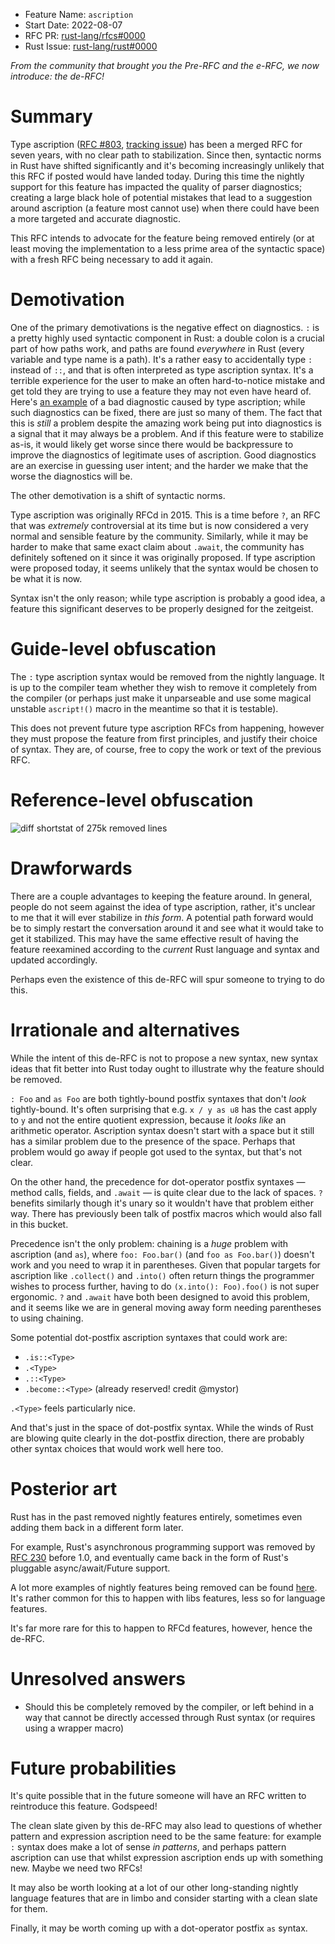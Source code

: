 - Feature Name: `ascription`
- Start Date: 2022-08-07
- RFC PR: [rust-lang/rfcs#0000](https://github.com/rust-lang/rfcs/pull/0000)
- Rust Issue: [rust-lang/rust#0000](https://github.com/rust-lang/rust/issues/0000)


_From the community that brought you the Pre-RFC and the e-RFC, we now introduce: the de-RFC!_

# Summary
[summary]: #summary

Type ascription ([RFC #803][ascript-rfc], [tracking issue]) has been a merged RFC for seven years, with no clear path to stabilization. Since then, syntactic norms in Rust have shifted significantly and it's becoming increasingly unlikely that this RFC if posted would have landed today. During this time the nightly support for this feature has impacted the quality of parser diagnostics; creating a large black hole of potential mistakes that lead to a suggestion around ascription (a feature most cannot use) when there could have been a more targeted and accurate diagnostic.

This RFC intends to advocate for the feature being removed entirely (or at least moving the implementation to a less prime area of the syntactic space) with a fresh RFC being necessary to add it again.

# Demotivation
[demotivation]: #demotivation

One of the primary demotivations is the negative effect on diagnostics. `:` is a pretty highly used syntactic component in Rust: a double colon is a crucial part of how paths work, and paths are found _everywhere_ in Rust (every variable and type name is a path). It's a rather easy to accidentally type `:` instead of `::`, and that is often interpreted as type ascription syntax. It's a terrible experience for the user to make an often hard-to-notice mistake and get told they are trying to use a feature they may not even have heard of. Here's [an example][ekuber-tweet] of a bad diagnostic caused by type ascription; while such diagnostics can be fixed, there are just so many of them. The fact that this is _still_ a problem despite the amazing work being put into diagnostics is a signal that it may always be a problem. And if this feature were to stabilize as-is, it would likely get worse since there would be backpressure to improve the diagnostics of legitimate uses of ascription. Good diagnostics are an exercise in guessing user intent; and the harder we make that the worse the diagnostics will be.

The other demotivation is a shift of syntactic norms.

Type ascription was originally RFCd in 2015. This is a time before `?`, an RFC that was _extremely_ controversial at its time but is now considered a very normal and sensible feature by the community. Similarly, while it may be harder to make that same exact claim about `.await`, the community has definitely softened on it since it was originally proposed. If type ascription were proposed today, it seems unlikely that the syntax would be chosen to be what it is now.

Syntax isn't the only reason; while type ascription is probably a good idea, a feature this significant deserves to be properly designed for the zeitgeist.

# Guide-level obfuscation
[guide-level-obfuscation]: #guide-level-obfuscation

The `:` type ascription syntax would be removed from the nightly language. It is up to the compiler team whether they wish to remove it completely from the compiler (or perhaps just make it unparseable and use some magical unstable `ascript!()` macro in the meantime so that it is testable).

This does not prevent future type ascription RFCs from happening, however they must propose the feature from first principles, and justify their choice of syntax. They are, of course, free to copy the work or text of the previous RFC.

# Reference-level obfuscation
[reference-level-obfuscation]: #reference-level-obfuscation

![diff shortstat of 275k removed lines](https://user-images.githubusercontent.com/1617736/187055431-2ab9f46b-4c23-4ec4-9884-d050501bf0c2.png)

# Drawforwards
[drawforwards]: #drawforwards

There are a couple advantages to keeping the feature around. In general, people do not seem against the idea of type ascription, rather, it's unclear to me that it will ever stabilize in _this form_. A potential path forward would be to simply restart the conversation around it and see what it would take to get it stabilized. This may have the same effective result of having the feature reexamined according to the _current_ Rust language and syntax and updated accordingly.

Perhaps even the existence of this de-RFC will spur someone to trying to do this.

# Irrationale and alternatives
[irrationale-and-alternatives]: #irrationale-and-alternatives

While the intent of this de-RFC is not to propose a new syntax, new syntax ideas that fit better into Rust today ought to illustrate why the feature should be removed.

`: Foo` and `as Foo` are both tightly-bound postfix syntaxes that don't _look_ tightly-bound. It's often surprising that e.g. `x / y as u8` has the cast apply to `y` and not the entire quotient expression, because it _looks like_ an arithmetic operator. Ascription syntax doesn't start with a space but it still has a similar problem due to the presence of the space. Perhaps that problem would go away if people got used to the syntax, but that's not clear.

On the other hand, the precedence for dot-operator postfix syntaxes — method calls, fields, and `.await` — is quite clear due to the lack of spaces. `?` benefits similarly though it's unary so it wouldn't have that problem either way. There has previously been talk of postfix macros which would also fall in this bucket.


Precedence isn't the only problem: chaining is a _huge_ problem with ascription (and `as`), where `foo: Foo.bar()` (and `foo as Foo.bar()`) doesn't work and you need to wrap it in parentheses. Given that popular targets for ascription like `.collect()` and `.into()` often return things the programmer wishes to process further, having to do `(x.into(): Foo).foo()` is not super ergonomic. `?` and `.await` have both been designed to avoid this problem, and it seems like we are in general moving away form needing parentheses to using chaining.


Some potential dot-postfix ascription syntaxes that could work are:

 - `.is::<Type>`
 - `.<Type>`
 - `.::<Type>`
 - `.become::<Type>` (already reserved! credit @mystor)

`.<Type>` feels particularly nice.

And that's just in the space of dot-postfix syntax. While the winds of Rust are blowing quite clearly in the dot-postfix direction, there are probably other syntax choices that would work well here too.



# Posterior art
[posterior-art]: #posterior-art

Rust has in the past removed nightly features entirely, sometimes even adding them back in a different form later.

For example, Rust's asynchronous programming support was removed by [RFC 230] before 1.0, and eventually came back in the form of Rust's pluggable async/await/Future support.

A lot more examples of nightly features being removed can be found [here][dispo-closed]. It's rather common for this to happen with libs features, less so for language features.

It's far more rare for this to happen to RFCd features, however, hence the de-RFC.

# Unresolved answers
[unresolved-answers]: #unresolved-answers

 - Should this be completely removed by the compiler, or left behind in a way that cannot be directly accessed through Rust syntax (or requires using a wrapper macro)

# Future probabilities
[future-probabilities]: #future-probabilities


It's quite possible that in the future someone will have an RFC written to reintroduce this feature. Godspeed!

The clean slate given by this de-RFC may also lead to questions of whether pattern and expression ascription need to be the same feature: for example `:` syntax does make a lot of sense _in patterns_, and perhaps pattern ascription can use that whilst expression ascription ends up with something new. Maybe we need two RFCs!

It may also be worth looking at a lot of our other long-standing nightly language features that are in limbo and consider starting with a clean slate for them.

Finally, it may be worth coming up with a dot-operator postfix `as` syntax.

 [ascript-rfc]: https://rust-lang.github.io/rfcs/0803-type-ascription.html
 [tracking issue]: https://github.com/rust-lang/rust/issues/23416
 [ekuber-tweet]: https://twitter.com/ekuber/status/1554868154630897666
 [RFC 230]:https://rust-lang.github.io/rfcs/0230-remove-runtime.html
 [dispo-closed]: https://github.com/rust-lang/rust/issues?q=label%3Adisposition-close+label%3AC-tracking-issue